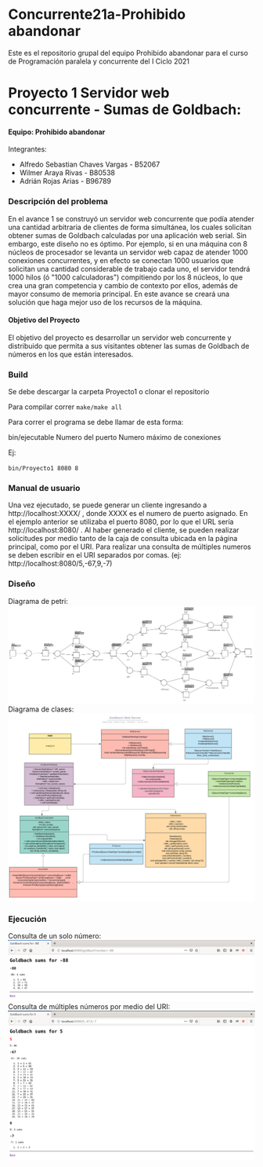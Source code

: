 # Concurrente21a-Prohibido abandonar

Este es el repositorio grupal del equipo Prohibido abandonar para el curso de Programación paralela y concurrente del I Ciclo 2021

# Proyecto 1 Servidor web concurrente - Sumas de Goldbach: 

#### Equipo: Prohibido abandonar  
Integrantes:  
- Alfredo Sebastian Chaves Vargas - B52067
- Wilmer Araya Rivas - B80538
- Adrián Rojas Arias - B96789

### Descripción del problema
En el avance 1 se construyó un servidor web concurrente que podía atender una cantidad arbitraria de clientes de forma simultánea, los cuales solicitan obtener sumas de Goldbach calculadas por una aplicación web serial. Sin embargo, este diseño no es óptimo. Por ejemplo, si en una máquina con 8 núcleos de procesador se levanta un servidor web capaz de atender 1000 conexiones concurrentes, y en efecto se conectan 1000 usuarios que solicitan una cantidad considerable de trabajo cada uno, el servidor tendrá 1000 hilos (ó "1000 calculadoras") compitiendo por los 8 núcleos, lo que crea una gran competencia y cambio de contexto por ellos, además de mayor consumo de memoria principal. En este avance se creará una solución que haga mejor uso de los recursos de la máquina.

#### Objetivo del Proyecto
El objetivo del proyecto es desarrollar un servidor web concurrente y distribuido que permita a sus visitantes obtener las sumas de Goldbach de números en los que están interesados. 

### Build
Se debe descargar la carpeta Proyecto1 o clonar el repositorio

Para compilar correr `make/make all`

Para correr el programa se debe llamar de esta forma:

bin/ejecutable Numero del puerto Numero máximo de conexiones

Ej:

`bin/Proyecto1 8080 8`

### Manual de usuario
Una vez ejecutado, se puede generar un cliente ingresando a http://localhost:XXXX/ , donde XXXX es el numero de puerto asignado. En el ejemplo anterior se utilizaba el puerto 8080, por lo que el URL sería http://localhost:8080/ . Al haber generado el cliente, se pueden realizar solicitudes por medio tanto de la caja de consulta ubicada en la página principal, como por el URI. Para realizar una consulta de múltiples numeros se deben escribir en el URI separados por comas. (ej: http://localhost:8080/5,-67,9,-7)

### Diseño
Diagrama de petri:
<br/>
![design](design/Design.jpg)
Diagrama de clases:
<br/>
![design](design/UML_class.jpeg)

### Ejecución
Consulta de un solo número:
<br/>
![design](design/Request.png)
Consulta de múltiples números por medio del URI:
<br/>
![design](design/Request_URI.png)
